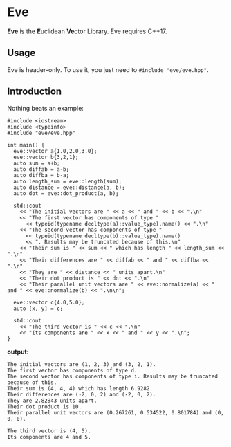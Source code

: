 # Eve
**Eve** is the <b>E</b>uclidean <b>Ve</b>ctor Library. Eve requires C++17.

## Usage
Eve is header-only. To use it, you just need to `#include "eve/eve.hpp"`.

## Introduction

Nothing beats an example:

    #include <iostream>
    #include <typeinfo>
    #include "eve/eve.hpp"

    int main() {
      eve::vector a{1.0,2.0,3.0};
      eve::vector b{3,2,1};
      auto sum = a+b;
      auto diffab = a-b;
      auto diffba = b-a;
      auto length_sum = eve::length(sum);
      auto distance = eve::distance(a, b);
      auto dot = eve::dot_product(a, b);

      std::cout
        << "The initial vectors are " << a << " and " << b << ".\n"
        << "The first vector has components of type "
          << typeid(typename decltype(a)::value_type).name() << ".\n"
        << "The second vector has components of type "
          << typeid(typename decltype(b)::value_type).name()
          << ". Results may be truncated because of this.\n"
        << "Their sum is " << sum << " which has length " << length_sum << ".\n"
        << "Their differences are " << diffab << " and " << diffba << ".\n"
        << "They are " << distance << " units apart.\n"
        << "Their dot product is " << dot << ".\n"
        << "Their parallel unit vectors are " << eve::normalize(a) << " and " << eve::normalize(b) << ".\n\n";

      eve::vector c{4.0,5.0};
      auto [x, y] = c;

      std::cout
        << "The third vector is " << c << ".\n"
        << "Its components are " << x << " and " << y << ".\n";
    }

**output:**

    The initial vectors are (1, 2, 3) and (3, 2, 1).
    The first vector has components of type d.
    The second vector has components of type i. Results may be truncated because of this.
    Their sum is (4, 4, 4) which has length 6.9282.
    Their differences are (-2, 0, 2) and (-2, 0, 2).
    They are 2.82843 units apart.
    Their dot product is 10.
    Their parallel unit vectors are (0.267261, 0.534522, 0.801784) and (0, 0, 0).

    The third vector is (4, 5).
    Its components are 4 and 5.
